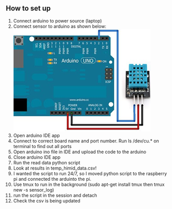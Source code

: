 ## How to set up
1. Connect arduino to power source (laptop)
2. Connect sensor to arduino as shown below:
![sensor circuit](sensor_circuit.png)
3. Open arduino IDE app
4. Connect to correct board name and port number. Run ls /dev/cu.* on terminal to find out all ports
5. Open arduino ino file in IDE and upload the code to the arduino
6. Close arduino IDE app
7. Run the read data python script
8. Look at results in temp_himid_data.csv!
9. I wanted the script to run 24/7, so I moved python script to the raspberry pi and connected the arduinto the pi.
10. Use tmux to run in the background (sudo apt-get install tmux then tmux new -s sensor_log)
11. run the script in the session and detach
12. Check the csv is being updated